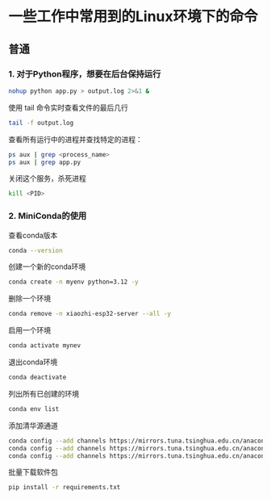 # 一些工作中常用到的Linux环境下的命令

## 普通
### 1. 对于Python程序，想要在后台保持运行
```bash
nohup python app.py > output.log 2>&1 &
```
使用 tail 命令实时查看文件的最后几行
```bash
tail -f output.log
```
查看所有运行中的进程并查找特定的进程：
```bash
ps aux | grep <process_name>
ps aux | grep app.py
```
关闭这个服务，杀死进程
```bash
kill <PID>
```

### 2. MiniConda的使用
查看conda版本
```bash
conda --version
```
创建一个新的conda环境
```bash
conda create -n myenv python=3.12 -y
```
删除一个环境
```bash
conda remove -n xiaozhi-esp32-server --all -y
```
启用一个环境
```bash
conda activate mynev
```
退出conda环境
```bash
conda deactivate
```
列出所有已创建的环境
```bash
conda env list
```
添加清华源通道
```bash
conda config --add channels https://mirrors.tuna.tsinghua.edu.cn/anaconda/pkgs/main
conda config --add channels https://mirrors.tuna.tsinghua.edu.cn/anaconda/pkgs/free
conda config --add channels https://mirrors.tuna.tsinghua.edu.cn/anaconda/cloud/conda-forge
```
批量下载软件包
```bash
pip install -r requirements.txt
```
